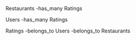 Restaurants
  -has_many Ratings


Users
  -has_many Ratings




Ratings
  -belongs_to Users
  -belongs_to Restaurants
